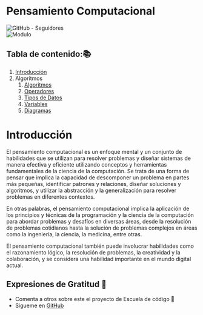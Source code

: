 # Pensamiento Computacional

<!-- _Se puede colocar [Shields](https://shields.io/)_ -->

![GitHub - Seguidores][a]  
![Modulo][b]
## Tabla de contenido:📚
1. [Introducción][0]
1. Algoritmos
    1. [Algoritmos][1]
    1. [Operadores][2]
    1. [Tipos de Datos][3]
    1. [Variables][4]
    1. [Diagramas][5]

# Introducción

El pensamiento computacional es un enfoque mental y un conjunto de habilidades que se utilizan para resolver problemas y diseñar sistemas de manera efectiva y eficiente utilizando conceptos y herramientas fundamentales de la ciencia de la computación. Se trata de una forma de pensar que implica la capacidad de descomponer un problema en partes más pequeñas, identificar patrones y relaciones, diseñar soluciones y algoritmos, y utilizar la abstracción y la generalización para resolver problemas en diferentes contextos.

En otras palabras, el pensamiento computacional implica la aplicación de los principios y técnicas de la programación y la ciencia de la computación para abordar problemas y desafíos en diversas áreas, desde la resolución de problemas cotidianos hasta la solución de problemas complejos en áreas como la ingeniería, la ciencia, la medicina, entre otras.

El pensamiento computacional también puede involucrar habilidades como el razonamiento lógico, la resolución de problemas, la creatividad y la colaboración, y se considera una habilidad importante en el mundo digital actual.

## Expresiones de Gratitud 🎁
* Comenta a otros sobre este el proyecto de Escuela de código 📢
* Sigueme en [GitHub](https://github.com/Alfonso6z)

[a]: https://img.shields.io/github/followers/Alfonso6z?style=social
[b]: https://img.shields.io/badge/Alfonso6z-M%C3%B3dulo%201-purple
[0]: #introducción
[1]: 1.1_Algoritmos/
[2]: 1.2_Operadores/
[3]: 1.3_TiposDeDatos/
[4]: 1.4_Variables/
[5]: 1.5_Diagramas/
[20]: 3_ConceptosBasicosDeLaProgramacion/
[6]: 6_Diagramas/
[7]: 7_EstructurasDeControl/
[8]: 8_Pseudocodigo/